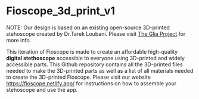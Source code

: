 # Fioscope_3d_print_v1

NOTE: Our design is based on an existing open-source 3D-printed stehoscope created by Dr.Tarek Loubani. Please visit <a href="https://glia.org/"> The Glia Project</a> for more info.

This iteration of Fioscope is made to create an affordable high-quality <b>digital stethoscope</b> accessible to everyone using 3D-printed and widely accessible parts.
This Github repository contains all the 3D-printed files needed to make the 3D-printed parts as well as a list of all materials needed to create the 3D-printed Fioscope. Please visit our website https://fioscope.netlify.app/ for instructions on how to assemble your stehoscope and use the app.
